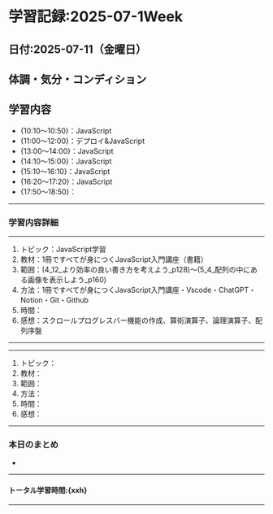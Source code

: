 # 学習記録:2025-07-1Week

## 日付:2025-07-11（金曜日）

## 体調・気分・コンディション

## 学習内容
- {10:10〜10:50}：JavaScript
- {11:00〜12:00}：デプロイ&JavaScript
- {13:00〜14:00}：JavaScript
- {14:10〜15:00}：JavaScript
- {15:10〜16:10}：JavaScript
- {16:20〜17:20}：JavaScript
- {17:50〜18:50}：

---

### 学習内容詳細

---

1. トピック：JavaScript学習
1. 教材：1冊ですべてが身につくJavaScript入門講座（書籍）
1. 範囲：(4_12_より効率の良い書き方を考えよう_p128)〜(5_4_配列の中にある画像を表示しよう_p160)
1. 方法：1冊ですべてが身につくJavaScript入門講座・Vscode・ChatGPT・Notion・Git・Github
1. 時間：
1. 感想：スクロールプログレスバー機能の作成、算術演算子、論理演算子、配列序盤

---

---

1. トピック：
1. 教材：
1. 範囲：
1. 方法：
1. 時間：
1. 感想：

---

### 本日のまとめ
- 
---

#### トータル学習時間:{xxh}

---
